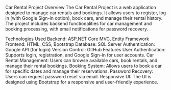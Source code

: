 Car Rental Project
Overview
The Car Rental Project is a web application designed to manage car rentals and bookings. It allows users to register, log in (with Google Sign-in option), book cars, and manage their rental history. The project includes backend functionalities for car management and booking processing, with email notifications for password recovery.

Technologies Used
Backend: ASP.NET Core MVC, Entity Framework
Frontend: HTML, CSS, Bootstrap
Database: SQL Server
Authentication: Google API (for login)
Version Control: GitHub
Features
User Authentication: Supports login, registration, and Google Sign-in for user accounts.
Car Rental Management: Users can browse available cars, book rentals, and manage their rental bookings.
Booking System: Allows users to book a car for specific dates and manage their reservations.
Password Recovery: Users can request password reset via email.
Responsive UI: The UI is designed using Bootstrap for a responsive and user-friendly experience.
